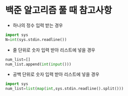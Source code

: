 백준 알고리즘 풀 때 참고사항
===========================
* 하나의 정수 입력 받는 경우
```python
import sys
N=int(sys.stdin.readline())
```
* 줄 단위로 숫자 입력 받아 리스트에 넣을 경우
```python
num_list=[]
num_list.append(int(input()))
```
* 공백 단위로 숫자 입력 받아 리스트에 넣을 경우
```python
import sys
num_list=list(map(int,sys.stdin.readline().split()))
```